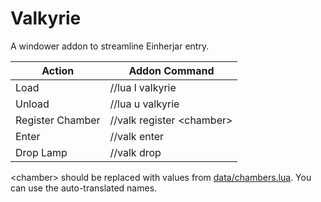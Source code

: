 # Valkyrie
A windower addon to streamline Einherjar entry.

Action                | Addon Command
--------------------- | -----------------------------
Load                  | //lua l valkyrie
Unload                | //lua u valkyrie
Register Chamber      | //valk register \<chamber\>
Enter                 | //valk enter
Drop Lamp             | //valk drop


\<chamber\> should be replaced with values from [data/chambers.lua](https://github.com/Tny5989/Valkyrie/blob/master/data/chambers.lua).  You can use the auto-translated names.

